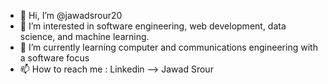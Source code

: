 - 👋 Hi, I’m @jawadsrour20
- 👀 I’m interested in software engineering, web development, data science, and machine learning.
- 🌱 I’m currently learning computer and communications engineering with a software focus
- 📫 How to reach me : Linkedin --> Jawad Srour

<!---
jawadsrour20/jawadsrour20 is a ✨ special ✨ repository because its `README.md` (this file) appears on your GitHub profile.
You can click the Preview link to take a look at your changes.
--->
